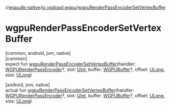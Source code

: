 //[wgpu4k-native](../../index.md)/[io.ygdrasil.wgpu](index.md)/[wgpuRenderPassEncoderSetVertexBuffer](wgpu-render-pass-encoder-set-vertex-buffer.md)

# wgpuRenderPassEncoderSetVertexBuffer

[common, android, jvm, native]\
[common]\
expect fun [wgpuRenderPassEncoderSetVertexBuffer](wgpu-render-pass-encoder-set-vertex-buffer.md)(handler: [WGPURenderPassEncoder](-w-g-p-u-render-pass-encoder/index.md)?, slot: [UInt](https://kotlinlang.org/api/core/kotlin-stdlib/kotlin/-u-int/index.html), buffer: [WGPUBuffer](-w-g-p-u-buffer/index.md)?, offset: [ULong](https://kotlinlang.org/api/core/kotlin-stdlib/kotlin/-u-long/index.html), size: [ULong](https://kotlinlang.org/api/core/kotlin-stdlib/kotlin/-u-long/index.html))

[android, jvm, native]\
actual fun [wgpuRenderPassEncoderSetVertexBuffer](wgpu-render-pass-encoder-set-vertex-buffer.md)(handler: [WGPURenderPassEncoder](-w-g-p-u-render-pass-encoder/index.md)?, slot: [UInt](https://kotlinlang.org/api/core/kotlin-stdlib/kotlin/-u-int/index.html), buffer: [WGPUBuffer](-w-g-p-u-buffer/index.md)?, offset: [ULong](https://kotlinlang.org/api/core/kotlin-stdlib/kotlin/-u-long/index.html), size: [ULong](https://kotlinlang.org/api/core/kotlin-stdlib/kotlin/-u-long/index.html))